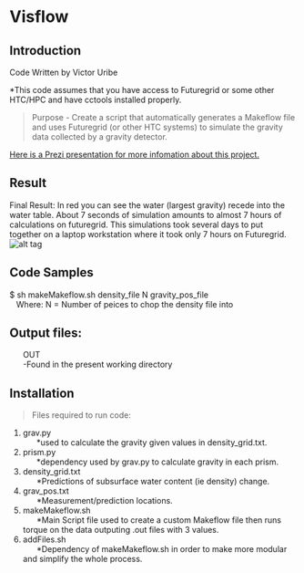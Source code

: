 # Visflow

## Introduction

Code Written by Victor Uribe

*This code assumes that you have access to Futuregrid or some other HTC/HPC and have cctools installed properly.

> Purpose -
Create a script that automatically generates a Makeflow file and uses Futuregrid (or other HTC systems) to simulate the gravity data collected by a gravity detector.

<a href="https://prezi.com/vwknpr_-ewh2/visflow/?utm_campaign=share&utm_medium=copy">Here is a Prezi presentation for more infomation about this project.</a>

## Result 

Final Result: In red you can see the water (largest gravity) recede into the water table. About 7 seconds of simulation amounts to almost 7 hours of calculations on futuregrid. This simulations took several days to put together on a laptop workstation where it took only 7 hours on Futuregrid.<br>
![alt tag](http://i243.photobucket.com/albums/ff91/redryno1221/Gravity_Modeling/56e4v.gif)


## Code Samples

> 
$ sh makeMakeflow.sh density_file N gravity_pos_file  
&nbsp;&nbsp;&nbsp;Where:  N = Number of peices to chop the density file into
<br>

## Output files:  
&nbsp;&nbsp;&nbsp;&nbsp;&nbsp;&nbsp;OUT  
&nbsp;&nbsp;&nbsp;&nbsp;&nbsp;&nbsp;-Found in the present working directory

## Installation

> Files required to run code:  
1. grav.py   
&nbsp;&nbsp;&nbsp;&nbsp;&nbsp;&nbsp;*used to calculate the gravity given values in density_grid.txt.  
2. prism.py  
&nbsp;&nbsp;&nbsp;&nbsp;&nbsp;&nbsp;*dependency used by grav.py to calculate gravity in each prism.  
3. density_grid.txt  
&nbsp;&nbsp;&nbsp;&nbsp;&nbsp;&nbsp;*Predictions of subsurface water content (ie density) change.  
4. grav_pos.txt  
&nbsp;&nbsp;&nbsp;&nbsp;&nbsp;&nbsp;*Measurement/prediction locations.  
5. makeMakeflow.sh  
&nbsp;&nbsp;&nbsp;&nbsp;&nbsp;&nbsp;*Main Script file used to create a custom Makeflow file then runs torque on the data outputing .out files with 3 values.  
6. addFiles.sh  
&nbsp;&nbsp;&nbsp;&nbsp;&nbsp;&nbsp;*Dependency of makeMakeflow.sh in order to make more modular and simplify the whole process.            
            